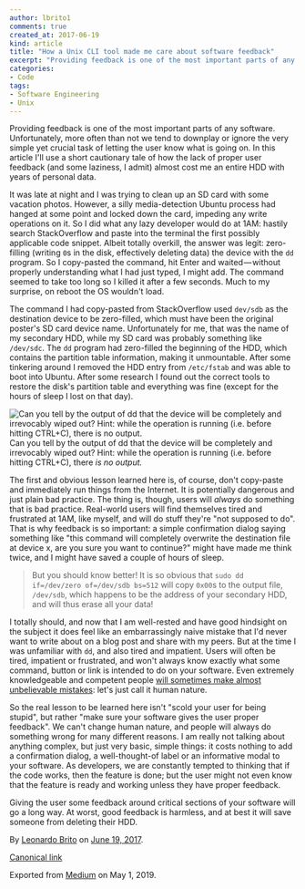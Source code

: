 ```yaml
---
author: lbrito1
comments: true
created_at: 2017-06-19
kind: article
title: "How a Unix CLI tool made me care about software feedback"
excerpt: "Providing feedback is one of the most important parts of any software. This is a tale of how the lack of proper feedback (and some laziness) almost cost me an entire HDD filled with personal data."
categories:
- Code
tags:
- Software Engineering
- Unix
---
```


Providing feedback is one of the most important parts of any software. Unfortunately, more often than not we tend to downplay or ignore the very simple yet crucial task of letting the user know what is going on. In this article I'll use a short cautionary tale of how the lack of proper user feedback (and some laziness, I admit) almost cost me an entire HDD with years of personal data.

<!-- more -->

It was late at night and I was trying to clean up an SD card with some vacation photos. However, a silly media-detection Ubuntu process had hanged at some point and locked down the card, impeding any write operations on it. So I did what any lazy developer would do at 1AM: hastily search StackOverflow and paste into the terminal the first possibly applicable code snippet. Albeit totally overkill, the answer was legit: zero-filling (writing `0`s in the disk, effectively deleting data) the device with the `dd` program. So I copy-pasted the command, hit Enter and waited — without properly understanding what I had just typed, I might add. The command seemed to take too long so I killed it after a few seconds. Much to my surprise, on reboot the OS wouldn't load.

The command I had copy-pasted from StackOverflow used `dev/sdb` as the destination device to be zero-filled, which must have been the original poster's SD card device name. Unfortunately for me, that was the name of my secondary HDD, while my SD card was probably something like `/dev/sdc`. The `dd` program had zero-filled the beginning of the HDD, which contains the partition table information, making it unmountable. After some tinkering around I removed the HDD entry from `/etc/fstab` and was able to boot into Ubuntu. After some research I found out the correct tools to restore the disk's partition table and everything was fine (except for the hours of sleep I lost on that day).

![Can you tell by the output of dd that the device will be completely and irrevocably wiped out? Hint: while the operation is running (i.e. before hitting CTRL+C), there _is no output._](https://cdn-images-1.medium.com/max/800/1*RUsq0P9vGjQQvjpsbov09g.jpeg)
Can you tell by the output of dd that the device will be completely and irrevocably wiped out? Hint: while the operation is running (i.e. before hitting CTRL+C), there _is no output._

The first and obvious lesson learned here is, of course, don't copy-paste and immediately run things from the Internet. It is potentially dangerous and just plain bad practice. The thing is, though, users will _always_ do something that is bad practice. Real-world users will find themselves tired and frustrated at 1AM, like myself, and will do stuff they're "not supposed to do". That is why feedback is so important: a simple confirmation dialog saying something like "this command will completely overwrite the destination file at device x, are you sure you want to continue?" might have made me think twice, and I might have saved a couple of hours of sleep.

> But you should know better! It is so obvious that `sudo dd if=/dev/zero of=/dev/sdb bs=512` will copy `0x00`s to the output file, `/dev/sdb`, which happens to be the address of your secondary HDD, and will thus erase all your data!

I totally should, and now that I am well-rested and have good hindsight on the subject it does feel like an embarrassingly naive mistake that I'd never want to write about on a blog post and share with my peers. But at the time I was unfamiliar with `dd`, and also tired and impatient. Users will often be tired, impatient or frustrated, and won't always know exactly what some command, button or link is intended to do on your software. Even extremely knowledgeable and competent people [will sometimes make almost unbelievable mistakes](https://twitter.com/gitlabstatus/status/826591961444384768): let's just call it human nature.

So the real lesson to be learned here isn't "scold your user for being stupid", but rather "make sure your software gives the user proper feedback". We can't change human nature, and people will always do something wrong for many different reasons. I am really not talking about anything complex, but just very basic, simple things: it costs nothing to add a confirmation dialog, a well-thought-of label or an informative modal to your software. As developers, we are constantly tempted to thinking that if the code works, then the feature is done; but the user might not even know that the feature is ready and working unless they have proper feedback.

Giving the user some feedback around critical sections of your software will go a long way. At worst, good feedback is harmless, and at best it will save someone from deleting their HDD.

By [Leonardo Brito](https://medium.com/@lbrito) on [June 19, 2017](https://medium.com/p/656f5fe3f6b8).

[Canonical link](https://medium.com/@lbrito/how-a-unix-cli-tool-made-me-care-about-software-feedback-656f5fe3f6b8)

Exported from [Medium](https://medium.com) on May 1, 2019.
